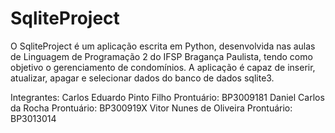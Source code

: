 # SqliteProject
O SqliteProject é um aplicação escrita em Python, desenvolvida nas aulas de Linguagem de Programação 2 do IFSP Bragança Paulista, tendo como objetivo  o gerenciamento de condomínios. A aplicação é capaz de inserir, atualizar, apagar e selecionar dados do banco de dados sqlite3.

Integrantes: 
  Carlos Eduardo Pinto Filho Prontuário: BP3009181
  Daniel Carlos da Rocha Prontuário: BP300919X
  Vitor Nunes de Oliveira Prontuário: BP3013014
